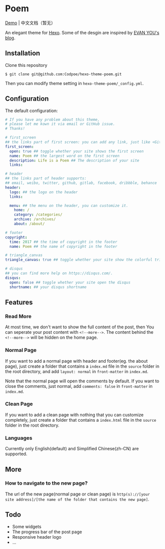 # Poem
[Demo](http://codpoe.me/) | 中文文档（暂无）

An elegant theme for [Hexo](https://hexo.io/). Some of the desgin are inspired by [EVAN YOU's blog](http://evanyou.me).

## Installation
Clone this repository

```
$ git clone git@github.com:Codpoe/hexo-theme-poem.git
```

Then you can modify theme setting in `hexo-theme-poem/_config.yml`.

## Configuration
The default configuration:

```yaml
# If you have any problem about this theme, 
# please let me kown it via email or GitHub issue.
# Thanks!

# first_screen
## the links part of first screen: you can add any link, just like <GitHub: [your github url]>
first_screen:
  open: true ## toggle whether your site shows the first screen
  name: Poem ## the largest word on the first screen
  description: Life is a Poem ## The description of your site
  links: 

# header
## the links part of header supports: 
## email, weibo, twitter, github, gitlab, facebook, dribbble, behance
header:
  logo: ## the logo on the header
  links: 

  menu: ## the menu on the header, you can customize it.
    home: /
    category: /categories/
    archive: /archives/
    about: /about/

# footer
copyright: 
  time: 2017 ## the time of copyright in the footer
  name: Poem ## the name of copyright in the footer

# triangle_canvas
triangle_canvas: true ## toggle whether your site show the colorful triangle-canvas in the top of all page

# disqus
## you can find more help on https://disqus.com/.
disqus:
  open: false ## toggle whether your site open the disqus
  shortname: ## your disqus shortname


```

## Features
### Read More
At most time, we don't want to show the full content of the post, then You can seperate your post content with `<!--more-->`. The content behind the `<!--more-->` will be hidden on the home page.

### Normal Page
If you want to add a normal page with header and footer(eg. the about page), just create a folder that contains a `index.md` file in the `source` folder in the root directory, and add `layout: normal` in `front-matter` in `index.md`.

Note that the normal page will open the comments by default. If you want to close the comments, just normal, add `comments: false` in `front-matter` in `index.md`.

### Clean Page
If you want to add a clean page with nothing that you can customize completely, just create a folder that contains a `index.html` file in the `source` folder in the root directory.

### Languages
Currently only English(default) and Simplified Chinese(zh-CN) are supported.

## More
### How to navigate to the new page?
The url of the new page(normal page or clean page) is `http(s)://[your site address]/[the name of the folder that contains the new page]`.

## Todo
- Some widgets
- The progress bar of the post page
- Responsive header logo
- ...

